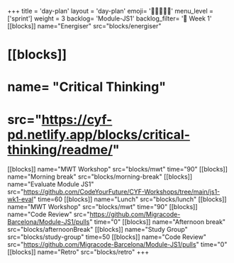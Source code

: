 +++
title = 'day-plan'
layout = 'day-plan'
emoji= '🧑🏽‍🤝‍🧑🏽'
menu_level = ['sprint']
weight = 3
backlog= 'Module-JS1'
backlog_filter= '📅 Week 1'
[[blocks]]
name="Energiser"
src="blocks/energiser"
# [[blocks]]
# name= "Critical Thinking"
# src="https://cyf-pd.netlify.app/blocks/critical-thinking/readme/"
[[blocks]]
name="MWT Workshop"
src="blocks/mwt"
time="90"
[[blocks]]
name="Morning break"
src="blocks/morning-break"
[[blocks]]
name="Evaluate Module JS1"
src="https://github.com/CodeYourFuture/CYF-Workshops/tree/main/js1-wk1-eval"
time=60
[[blocks]]
name="Lunch"
src="blocks/lunch"
[[blocks]]
name="MWT Workshop"
src="blocks/mwt"
time="90"
[[blocks]]
name="Code Review"
src="https://github.com/Migracode-Barcelona/Module-JS1/pulls"
time="0"
[[blocks]]
name="Afternoon break"
src="blocks/afternoonBreak"
[[blocks]]
name="Study Group"
src="blocks/study-group"
time=50
[[blocks]]
name="Code Review"
src="https://github.com/Migracode-Barcelona/Module-JS1/pulls"
time="0"
[[blocks]]
name="Retro"
src="blocks/retro"
+++

